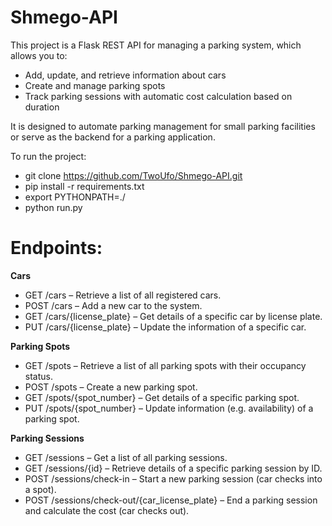 # Shmego-API

This project is a Flask REST API for managing a parking system, which allows you to:
- Add, update, and retrieve information about cars
- Create and manage parking spots
- Track parking sessions with automatic cost calculation based on duration

It is designed to automate parking management for small parking facilities or serve as the backend for a parking application.

To run the project:
- git clone https://github.com/TwoUfo/Shmego-API.git
- pip install -r requirements.txt
- export PYTHONPATH=./
- python run.py

# Endpoints:

**Cars**
- GET /cars – Retrieve a list of all registered cars.
- POST /cars – Add a new car to the system.
- GET /cars/{license_plate} – Get details of a specific car by license plate.
- PUT /cars/{license_plate} – Update the information of a specific car.

**Parking Spots**
- GET /spots – Retrieve a list of all parking spots with their occupancy status.
- POST /spots – Create a new parking spot.
- GET /spots/{spot_number} – Get details of a specific parking spot.
- PUT /spots/{spot_number} – Update information (e.g. availability) of a parking spot.

**Parking Sessions**
- GET /sessions – Get a list of all parking sessions.
- GET /sessions/{id} – Retrieve details of a specific parking session by ID.
- POST /sessions/check-in – Start a new parking session (car checks into a spot).
- POST /sessions/check-out/{car_license_plate} – End a parking session and calculate the cost (car checks out).
